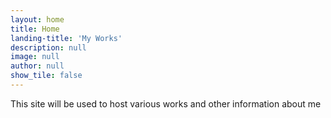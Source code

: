 ```yaml
---
layout: home
title: Home
landing-title: 'My Works'
description: null
image: null
author: null
show_tile: false
---
```

This site will be used to host various works and other information about me

